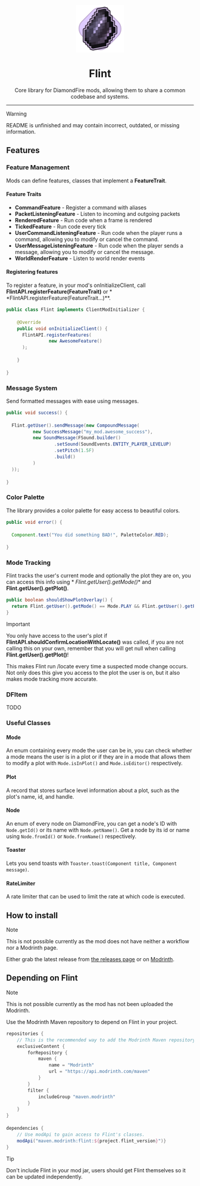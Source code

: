 <p align="center">
<img align="center" width="128" src="./.github/flint.png" alt="Flint Icon"/>
</p>
<h1 align="center">Flint</h1>

<p align="center">
Core library for DiamondFire mods, allowing them to share a common codebase and systems.
</p>

---

> [!WARNING]  
> README is unfinished and may contain incorrect, outdated, or missing information.

## Features

### Feature Management

Mods can define features, classes that implement a **FeatureTrait**.

#### Feature Traits

- **CommandFeature** - Register a command with aliases
- **PacketListeningFeature** - Listen to incoming and outgoing packets
- **RenderedFeature** - Run code when a frame is rendered
- **TickedFeature** - Run code every tick
- **UserCommandListeningFeature** - Run code when the player runs a command, allowing you to modify or cancel the
  command.
- **UserMessageListeningFeature** - Run code when the player sends a message, allowing you to modify or cancel the
  message.
- **WorldRenderFeature** - Listen to world render events

#### Registering features

To register a feature, in your mod's onInitializeClient, call **FlintAPI.registerFeature(FeatureTrait)** or *
*FlintAPI.registerFeature(FeatureTrait...)**.

```java
public class Flint implements ClientModInitializer {

    @Override
    public void onInitializeClient() {
      FlintAPI.registerFeatures(
                new AwesomeFeature()
      );

    }

}
```

### Message System

Send formatted messages with ease using messages.

```java
public void success() {

  Flint.getUser().sendMessage(new CompoundMessage(
          new SuccessMessage("my_mod.awesome_success"),
          new SoundMessage(FSound.builder()
                  .setSound(SoundEvents.ENTITY_PLAYER_LEVELUP)
                  .setPitch(1.5F)
                  .build()
          )
  ));

}
```

### Color Palette

The library provides a color palette for easy access to beautiful colors.

```java
public void error() {

  Component.text("You did something BAD!", PaletteColor.RED);

}
```

### Mode Tracking

Flint tracks the user's current mode and optionally the plot they are on, you can access this info using *
*Flint.getUser().getMode()** and **Flint.getUser().getPlot()**.

```java
public boolean shouldShowPlotOverlay() {
  return Flint.getUser().getMode() == Mode.PLAY && Flint.getUser().getPlot().handle() == "myplot";
}
```

> [!IMPORTANT]  
> You only have access to the user's plot if **FlintAPI.shouldConfirmLocationWithLocate()** was called, if you are not
> calling this on your own, remember that you will get null when calling **Flint.getUser().getPlot()**!
>
> This makes Flint run /locate every time a suspected mode change occurs.
> Not only does this give you access to the plot the user is on, but it also makes mode tracking more accurate.

### DFItem
TODO

### Useful Classes

#### Mode

An enum containing every mode the user can be in,
you can check whether a mode means the user is in a plot
or if they are in a mode that allows them to modify a plot with `Mode.isInPlot()` and `Mode.isEditor()` respectively.

#### Plot

A record that stores surface level information about a plot, such as the plot's name, id, and handle.

#### Node

An enum of every node on DiamondFire, you can get a node's ID with `Node.getId()` or its name with `Node.getName()`. Get
a node by its id or name using `Node.fromId()` or `Node.fromName()` respectively.

#### Toaster

Lets you send toasts with `Toaster.toast(Component title, Component message)`.

#### RateLimiter

A rate limiter that can be used to limit the rate at which code is executed.

## How to install

> [!NOTE]  
> This is not possible currently as the mod does not have neither a workflow nor a Modrinth page.

Either grab the latest release from [the releases page](https://github.com/dFOnline/flint/releases/latest) or
on [Modrinth](https://modrinth.com/mod/flint).

## Depending on Flint

> [!NOTE]  
> This is not possible currently as the mod has not been uploaded the Modrinth.

Use the Modrinth Maven repository to depend on Flint in your project.

```gradle
repositories {
    // This is the recommended way to add the Modrinth Maven repository.
    exclusiveContent {
        forRepository {
            maven {
                name = "Modrinth"
                url = "https://api.modrinth.com/maven"
            }
        }
        filter {
            includeGroup "maven.modrinth"
        }
    }
}

dependencies {
    // Use modApi to gain access to Flint's classes.
    modApi("maven.modrinth:flint:${project.flint_version}")}
}
```

> [!TIP]
> Don't include Flint in your mod jar, users should get Flint themselves so it can be updated independently.

